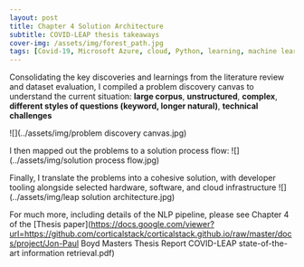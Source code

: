 ```yaml
---
layout: post
title: Chapter 4 Solution Architecture
subtitle: COVID-LEAP thesis takeaways
cover-img: /assets/img/forest_path.jpg
tags: [Covid-19, Microsoft Azure, cloud, Python, learning, machine learning, database, data, data engineering]
---
```

Consolidating the key discoveries and learnings from the literature review and dataset evaluation, I compiled a problem discovery canvas to understand the current situation: __large corpus__, __unstructured__, __complex__, __different styles of questions (keyword, longer natural)__, __technical challenges__

![](../assets/img/problem discovery canvas.jpg)


I then mapped out the problems to a solution process flow:
![](../assets/img/solution process flow.jpg)

Finally, I translate the problems into a cohesive solution, with developer tooling alongside selected hardware, software, and cloud infrastructure
![](../assets/img/leap solution architecture.jpg)

For much more, including details of the NLP pipeline, please see Chapter 4 of the [Thesis paper](https://docs.google.com/viewer?url=https://github.com/corticalstack/corticalstack.github.io/raw/master/docs/project/Jon-Paul Boyd Masters Thesis Report COVID-LEAP state-of-the-art information retrieval.pdf)

